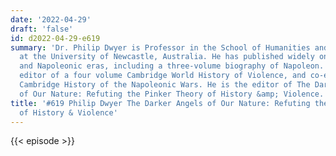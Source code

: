 ```yaml
---
date: '2022-04-29'
draft: 'false'
id: d2022-04-29-e619
summary: 'Dr. Philip Dwyer is Professor in the School of Humanities and Social Science
  at the University of Newcastle, Australia. He has published widely on the Revolutionary
  and Napoleonic eras, including a three-volume biography of Napoleon. He is the general
  editor of a four volume Cambridge World History of Violence, and co-editor of the
  Cambridge History of the Napoleonic Wars. He is the editor of The Darker Angels
  of Our Nature: Refuting the Pinker Theory of History &amp; Violence.'
title: '#619 Philip Dwyer The Darker Angels of Our Nature: Refuting the Pinker Theory
  of History & Violence'
---
```

{{< episode >}}
